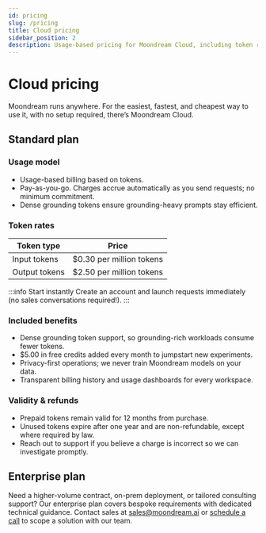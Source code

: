 ```yaml
---
id: pricing
slug: /pricing
title: Cloud pricing
sidebar_position: 2
description: Usage-based pricing for Moondream Cloud, including token rates, included features, and validity details.
---
```


# Cloud pricing

Moondream runs anywhere. For the easiest, fastest, and cheapest way to use it, with no setup required, there’s Moondream Cloud.

## Standard plan

### Usage model

- Usage-based billing based on tokens.
- Pay-as-you-go. Charges accrue automatically as you send requests; no minimum commitment.
- Dense grounding tokens ensure grounding-heavy prompts stay efficient.

### Token rates

| Token type | Price |
|------------|-------|
| Input tokens | $0.30 per million tokens |
| Output tokens | $2.50 per million tokens |

:::info Start instantly
Create an account and launch requests immediately (no sales conversations required!).
:::

### Included benefits

- Dense grounding token support, so grounding-rich workloads consume fewer tokens.
- $5.00 in free credits added every month to jumpstart new experiments.
- Privacy-first operations; we never train Moondream models on your data.
- Transparent billing history and usage dashboards for every workspace.

### Validity & refunds

- Prepaid tokens remain valid for 12 months from purchase.
- Unused tokens expire after one year and are non-refundable, except where required by law.
- Reach out to support if you believe a charge is incorrect so we can investigate promptly.

## Enterprise plan

Need a higher-volume contract, on-prem deployment, or tailored consulting support? Our enterprise plan covers bespoke requirements with dedicated technical guidance. Contact sales at [sales@moondream.ai](mailto:sales@moondream.ai) or [schedule a call](https://cal.com/moondream-sales) to scope a solution with our team.

